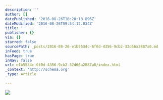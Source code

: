 ```yaml
---
description: ''
author: []
datePublished: '2016-08-26T10:20:10.896Z'
dateModified: '2016-08-26T09:54:12.034Z'
title: ''
publisher: {}
via: {}
starred: false
sourcePath: _posts/2016-08-26-e1b5534c-6f0d-4356-9cb2-32d66a2887a0.md
inFeed: true
hasPage: true
inNav: false
url: e1b5534c-6f0d-4356-9cb2-32d66a2887a0/index.html
_context: 'http://schema.org'
_type: Article

---
```

![](https://the-grid-user-content.s3-us-west-2.amazonaws.com/e3a43098-8e9e-4987-a33a-ae91dc137ec2.jpg)